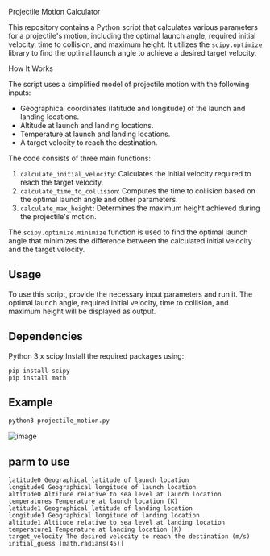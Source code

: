 Projectile Motion Calculator

This repository contains a Python script that calculates various parameters for a projectile's motion, including the optimal launch angle, required initial velocity, time to collision, and maximum height. It utilizes the `scipy.optimize` library to find the optimal launch angle to achieve a desired target velocity.

How It Works

The script uses a simplified model of projectile motion with the following inputs:
- Geographical coordinates (latitude and longitude) of the launch and landing locations.
- Altitude at launch and landing locations.
- Temperature at launch and landing locations.
- A target velocity to reach the destination.

The code consists of three main functions:
1. `calculate_initial_velocity`: Calculates the initial velocity required to reach the target velocity.
2. `calculate_time_to_collision`: Computes the time to collision based on the optimal launch angle and other parameters.
3. `calculate_max_height`: Determines the maximum height achieved during the projectile's motion.

The `scipy.optimize.minimize` function is used to find the optimal launch angle that minimizes the difference between the calculated initial velocity and the target velocity.

## Usage

To use this script, provide the necessary input parameters and run it. The optimal launch angle, required initial velocity, time to collision, and maximum height will be displayed as output.

## Dependencies
Python 3.x
scipy
Install the required packages using:

```python3
pip install scipy
pip install math
```
## Example

```python
python3 projectile_motion.py
```
![image](https://github.com/soltanali0/Univercity/assets/87374678/88c63767-7820-49cd-a3da-5269a0fd3112)

## parm to use
```text
latitude0 Geographical latitude of launch location
longitude0 Geographical longitude of launch location
altitude0 Altitude relative to sea level at launch location
temperatures Temperature at launch location (K) 
latitude1 Geographical latitude of landing location
longitude1 Geographical longitude of landing location
altitude1 Altitude relative to sea level at landing location
temperature1 Temperature at landing location (K)
target_velocity The desired velocity to reach the destination (m/s)
initial_guess [math.radians(45)]
```




